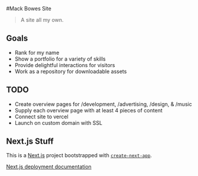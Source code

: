 #Mack Bowes Site

> A site all my own.

## Goals

- Rank for my name
- Show a portfolio for a variety of skills
- Provide delightful interactions for visitors
- Work as a repository for downloadable assets

## TODO
- Create overview pages for /development, /advertising, /design, & /music
- Supply each overview page with at least 4 pieces of content
- Connect site to vercel
- Launch on custom domain with SSL


## Next.js Stuff

This is a [Next.js](https://nextjs.org/) project bootstrapped with [`create-next-app`](https://github.com/vercel/next.js/tree/canary/packages/create-next-app).

[Next.js deployment documentation](https://nextjs.org/docs/deployment)

